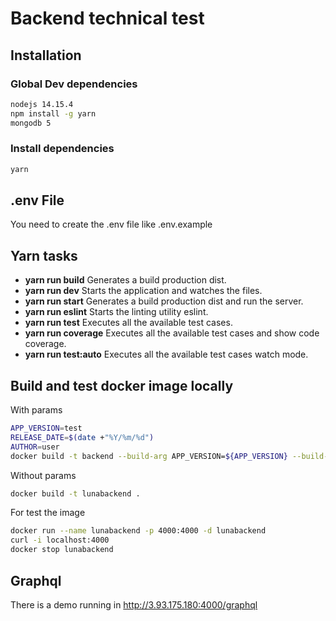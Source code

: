 # Backend technical test

## Installation

### Global Dev dependencies

```sh
nodejs 14.15.4
npm install -g yarn
mongodb 5
```

### Install dependencies

```sh
yarn
```

## .env File
You need to create the .env file like .env.example

## Yarn tasks

- **yarn run build** Generates a build production dist.
- **yarn run dev** Starts the application and watches the files.
- **yarn run start** Generates a build production dist and run the server.
- **yarn run eslint** Starts the linting utility eslint.
- **yarn run test** Executes all the available test cases.
- **yarn run coverage** Executes all the available test cases and show code coverage.
- **yarn run test:auto** Executes all the available test cases watch mode.

## Build and test docker image locally

With params

```sh
APP_VERSION=test
RELEASE_DATE=$(date +"%Y/%m/%d")
AUTHOR=user
docker build -t backend --build-arg APP_VERSION=${APP_VERSION} --build-arg RELEASE_DATE=${RELEASE_DATE} --build-arg AUTHOR=${AUTHOR} .
```

Without params

```sh
docker build -t lunabackend .
```

For test the image

```sh
docker run --name lunabackend -p 4000:4000 -d lunabackend
curl -i localhost:4000
docker stop lunabackend
```

## Graphql 
There is a demo running in http://3.93.175.180:4000/graphql
